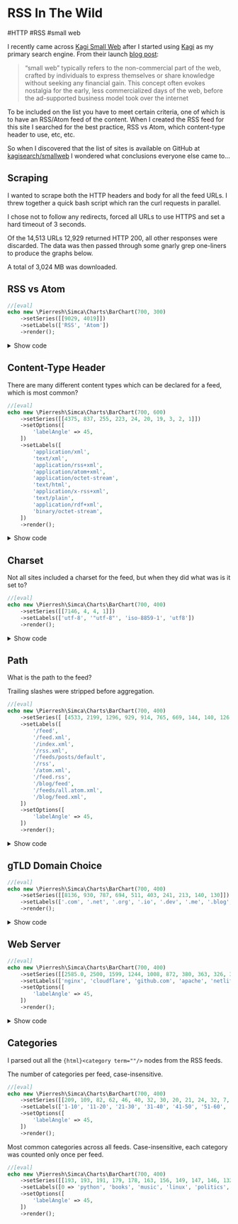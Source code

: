 # RSS In The Wild

#HTTP
#RSS
#small web

I recently came across [Kagi Small Web](https://kagi.com/smallweb) after I started using [Kagi](https://kagi.com/) as my primary
search engine. From their launch [blog post](https://blog.kagi.com/small-web):

> “small web” typically refers to the non-commercial part of the web, crafted by individuals to express themselves or 
> share knowledge without seeking any financial gain. This concept often evokes nostalgia for the early, less 
> commercialized days of the web, before the ad-supported business model took over the internet

To be included on the list you have to meet certain criteria, one of which is to have an RSS/Atom feed of the content.
When I created the RSS feed for this site I searched for the best practice, RSS vs Atom, which content-type header to
use, etc, etc.

So when I discovered that the list of sites is available on GitHub at [kagisearch/smallweb](https://github.com/kagisearch/smallweb/)
I wondered what conclusions everyone else came to...



## Scraping

I wanted to scrape both the HTTP headers and body for all the feed URLs. I threw together a quick bash script which ran
the curl requests in parallel.

I chose not to follow any redirects, forced all URLs to use HTTPS and set a hard timeout of 3 seconds.

Of the 14,513 URLs 12,929 returned HTTP 200, all other responses were discarded. The data was then passed through some
gnarly grep one-liners to produce the graphs below.

A total of 3,024 MB was downloaded.



## RSS vs Atom

```php
//[eval]
echo new \Pierresh\Simca\Charts\BarChart(700, 300)
    ->setSeries([[9029, 4019]])
    ->setLabels(['RSS', 'Atom'])
    ->render();
```

<details>
<summary>Show code</summary>

```bash
grep --no-filename -EiRo '<(rss|feed)' bodies/ | sort | uniq -c | sort -rn
```

</details>



## Content-Type Header

There are many different content types which can be declared for a feed, which is most common?

```php
//[eval]
echo new \Pierresh\Simca\Charts\BarChart(700, 600)
    ->setSeries([[4375, 837, 255, 223, 24, 20, 19, 3, 2, 1]])
    ->setOptions([
        'labelAngle' => 45,
    ])
    ->setLabels([
        'application/xml',
        'text/xml', 
        'application/rss+xml',
        'application/atom+xml',
        'application/octet-stream',
        'text/html',
        'application/x-rss+xml',
        'text/plain',
        'application/rdf+xml',
        'binary/octet-stream',
    ])
    ->render();
```

<details>
<summary>Show code</summary>

```bash
grep --no-filename -EizR "http[0-9\/\.]+ 200" headers | tr '\0' '\n' | grep --no-filename -Eio '^Content-Type:\s[^;]+$' | tr '[:upper:]' '[:lower:]' | sort | uniq -c | sort -nr | head -n 10
```

</details>



## Charset

Not all sites included a charset for the feed, but when they did what was is it set to?

```php
//[eval]
echo new \Pierresh\Simca\Charts\BarChart(700, 400)
    ->setSeries([[7146, 4, 4, 1]])
    ->setLabels(['utf-8', '"utf-8"', 'iso-8859-1', 'utf8'])
    ->render();
```

<details>
<summary>Show code</summary>

```bash
grep --no-filename -EizR "http[0-9\/\.]+ 200" headers | tr '\0' '\n' | grep -Eio '^Content-Type:.+$' | grep -Eio 'charset=[^;]+$' | tr '[:upper:]' '[:lower:]' | sort | uniq -c | sort -nr | head -n 10
```

</details>



## Path

What is the path to the feed?

Trailing slashes were stripped before aggregation.

```php
//[eval]
echo new \Pierresh\Simca\Charts\BarChart(700, 400)
    ->setSeries([ [4533, 2199, 1296, 929, 914, 765, 669, 144, 140, 126, 101] ])
    ->setLabels([
        '/feed',
        '/feed.xml',
        '/index.xml',
        '/rss.xml',
        '/feeds/posts/default',
        '/rss',
        '/atom.xml',
        '/feed.rss',
        '/blog/feed',
        '/feeds/all.atom.xml',
        '/blog/feed.xml',
    ])
    ->setOptions([
        'labelAngle' => 45,
    ])
    ->render();
```

<details>
<summary>Show code</summary>

```bash
grep -Eoi '\.[a-z]+/.+' smallweb.txt | grep -Eio '/.+' | sed 's/\/$//' | sort | uniq -c | sort -rn | head -n 10
```

</details>



## gTLD Domain Choice

```php
//[eval]
echo new \Pierresh\Simca\Charts\BarChart(700, 400)
    ->setSeries([[8136, 930, 787, 694, 511, 403, 241, 213, 140, 130]])
    ->setLabels(['.com', '.net', '.org', '.io', '.dev', '.me', '.blog', '.co.uk', '.de', '.xyz'])
    ->render();
```

<details>
<summary>Show code</summary>

```bash
grep -Eoi '\.[^/]{2,7}/' smallweb.txt | sed 's/\/$//' | sort | uniq -c | sort -rn | head -n 10
```

</details>



## Web Server

```php
//[eval]
echo new \Pierresh\Simca\Charts\BarChart(700, 400)
    ->setSeries([[2585.0, 2500, 1599, 1244, 1008, 872, 380, 363, 326, 325]])
    ->setLabels(['nginx', 'cloudflare', 'github.com', 'apache', 'netlify', 'blogger-renderd', 'caddy', 'esf', 'vercel', 'openresty'])
    ->setOptions([
        'labelAngle' => 45,
    ])
    ->render();
```

<details>
<summary>Show code</summary>

```bash
grep --no-filename -EiRo '^server:.+$' headers/ | tr '[:upper:]' '[:lower:]' | sort | uniq -c | sort -nr | head -n 10
```

</details>



## Categories

I parsed out all the `{html}<category term=""/>` nodes from the RSS feeds.

The number of categories per feed, case-insensitive.

```php
//[eval]
echo new \Pierresh\Simca\Charts\BarChart(700, 400)
    ->setSeries([[209, 109, 82, 62, 46, 40, 32, 30, 20, 21, 24, 32, 7, 11, 18,]])
    ->setLabels(['1-10', '11-20', '21-30', '31-40', '41-50', '51-60', '61-70', '71-80', '81-90', '91-100', '101-110', '111-120', '121-130', '131-140', '141-150'])
    ->setOptions([
        'labelAngle' => 45,
    ])
    ->render();
```


Most common categories across all feeds. Case-insensitive, each category was counted only once per feed.

```php
//[eval]
echo new \Pierresh\Simca\Charts\BarChart(700, 400)
    ->setSeries([[193, 193, 191, 179, 178, 163, 156, 149, 147, 146, 132, 124, 123, 122, 119]])
    ->setLabels([0 => 'python', 'books', 'music', 'linux', 'politics', 'history', 'programming', 'science', 'security', 'art', 'video', 'education', 'technology', 'ai', 'writing'])
    ->setOptions([
        'labelAngle' => 45,
    ])
    ->render();
```
